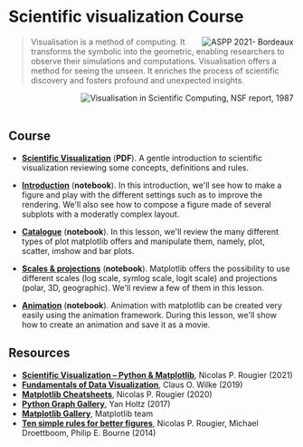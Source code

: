 # Scientific visualization Course
<img align="right" alt="ASPP 2021- Bordeaux"></img>

> Visualisation is a method of computing. It transforms the symbolic into the geometric, enabling researchers to observe their simulations and computations. Visualisation offers a method for seeing the unseen. It enriches the process of scientific discovery and fosters profound and unexpected insights.

<img align="right" alt="Visualisation in Scientific Computing, NSF report, 1987"></img>

<br/><br/>

## Course

* **[Scientific Visualization](slides/dataviz.pdf)** (**PDF**). A gentle
     introduction to scientific visualization reviewing some concepts,
     definitions and rules.

* **[Introduction](01-introduction.ipynb)** (**notebook**). In this
    introduction, we'll see how to make a figure and play with the
    different settings such as to improve the rendering. We'll also
    see how to compose a figure made of several subplots with a
    moderatly complex layout.

* **[Catalogue](02-catalogue.ipynb)** (**notebook**). In this lesson,
  we'll review the many different types of plot matplotlib offers and
  manipulate them, namely, plot, scatter, imshow and bar plots.

* **[Scales & projections]()** (**notebook**). Matplotlib offers the
  possibility to use different scales (log scale, symlog scale, logit
  scale) and projections (polar, 3D, geographic). We'll review a few
  of them in this lesson.

* **[Animation]()** (**notebook**). Animation with matplotlib can be
  created very easily using the animation framework. During this
  lesson, we'll show how to create an animation and save it as a
  movie.


## Resources

- [**Scientific Visualization – Python & Matplotlib**](https://github.com/rougier/scientific-visualization-book), Nicolas P. Rougier (2021)
- [**Fundamentals of Data
  Visualization**](https://serialmentor.com/dataviz/), Claus
  O. Wilke (2019)
- **[Matplotlib Cheatsheets]**, Nicolas P. Rougier (2020)
- **[Python Graph Gallery]**, Yan Holtz (2017)
- **[Matplotlib Gallery]**, Matplotlib team
- **[Ten simple rules for better figures]**, 
    Nicolas P. Rougier, Michael Droettboom, Philip E. Bourne (2014)


<!-- Links -------------------------------------------------------------------->
[Matplotlib cheatsheets]: https://github.com/matplotlib/cheatsheets
[Matplotlib Gallery]: https://matplotlib.org/stable/gallery/index.html
[Data Visualization Catalogue]: https://datavizcatalogue.com/
[Python Graph Gallery]: https://python-graph-gallery.com/
[Ten simple rules for better figures]: https://journals.plos.org/ploscompbiol/article?id=10.1371/journal.pcbi.1003833

